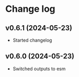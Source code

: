 # Change log

## v0.6.1 (2024-05-23)

- Started changelog

## v0.6.0 (2024-05-23)

- Switched outputs to esm
